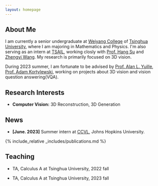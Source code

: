```yaml
---
layout: homepage
---
```


## About Me

I am currently a senior undergraduate at [Weiyang College](https://www.wyc.tsinghua.edu.cn/) of [Tsinghua University](https://www.tsinghua.edu.cn/), where I am majoring in Mathematics and Physics. I'm also serving as an intern at [TSAIL](https://ml.cs.tsinghua.edu.cn/), working closly with [Prof. Hang Su](https://www.suhangss.me/) and [Zhengyi Wang](https://thuwzy.github.io/). My research is primarily focused on 3D vision. 

During 2023 summer, I am fortunate to be advised by [Prof. Alan L. Yuille](https://www.cs.jhu.edu/~ayuille/), [Prof. Adam Kortylewski](https://gvrl.mpi-inf.mpg.de/), working on projects about 3D vision and vision question answering(VQA).

## Research Interests

- **Computer Vision:** 3D Reconstruction, 3D Generation

## News

- **[June. 2023]** Summer intern at [CCVL](https://ccvl.jhu.edu/), Johns Hopkins University.

{% include_relative _includes/publications.md %}

## Teaching

- TA, Calculus A at Tsinghua University, 2022 fall

- TA, Calculus A at Tsinghua University, 2023 fall

<!-- {% include_relative _includes/publications.md %} -->

<!-- {% include_relative _includes/services.md %} -->


